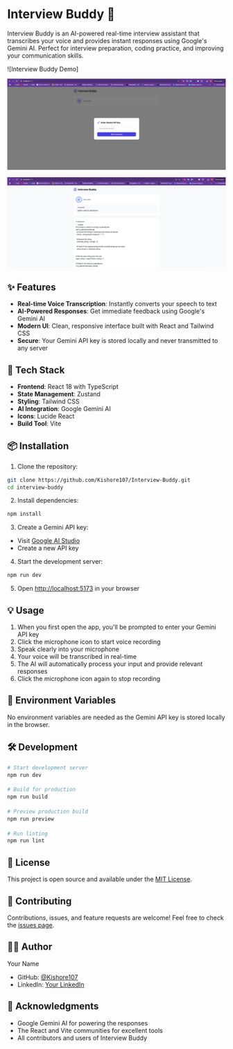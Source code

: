 # Interview Buddy 🤖

Interview Buddy is an AI-powered real-time interview assistant that transcribes your voice and provides instant responses using Google's Gemini AI. Perfect for interview preparation, coding practice, and improving your communication skills.

![Interview Buddy Demo]

![App Screenshot](images/img1.png)

![App Screenshot](images/img2.png)


## ✨ Features

- **Real-time Voice Transcription**: Instantly converts your speech to text
- **AI-Powered Responses**: Get immediate feedback using Google's Gemini AI
- **Modern UI**: Clean, responsive interface built with React and Tailwind CSS
- **Secure**: Your Gemini API key is stored locally and never transmitted to any server

## 🚀 Tech Stack

- **Frontend**: React 18 with TypeScript
- **State Management**: Zustand
- **Styling**: Tailwind CSS
- **AI Integration**: Google Gemini AI
- **Icons**: Lucide React
- **Build Tool**: Vite

## 📦 Installation

1. Clone the repository:
```bash
git clone https://github.com/Kishore107/Interview-Buddy.git
cd interview-buddy
```

2. Install dependencies:
```bash
npm install
```

3. Create a Gemini API key:
- Visit [Google AI Studio](https://makersuite.google.com/app/apikey)
- Create a new API key

4. Start the development server:
```bash
npm run dev
```

5. Open [http://localhost:5173](http://localhost:5173) in your browser

## 💡 Usage

1. When you first open the app, you'll be prompted to enter your Gemini API key
2. Click the microphone icon to start voice recording
3. Speak clearly into your microphone
4. Your voice will be transcribed in real-time
5. The AI will automatically process your input and provide relevant responses
6. Click the microphone icon again to stop recording

## 🔑 Environment Variables

No environment variables are needed as the Gemini API key is stored locally in the browser.

## 🛠️ Development

```bash
# Start development server
npm run dev

# Build for production
npm run build

# Preview production build
npm run preview

# Run linting
npm run lint
```

## 📝 License

This project is open source and available under the [MIT License](LICENSE).

## 🤝 Contributing

Contributions, issues, and feature requests are welcome! Feel free to check the [issues page](https://github.com/Kishore107/Interview-Buddy/issues).

## 👨‍💻 Author

Your Name
- GitHub: [@Kishore107](https://github.com/Kishore107)
- LinkedIn: [Your LinkedIn](https://www.linkedin.com/in/kishore-kumar-89042b190/)

## 🙏 Acknowledgments

- Google Gemini AI for powering the responses
- The React and Vite communities for excellent tools
- All contributors and users of Interview Buddy

